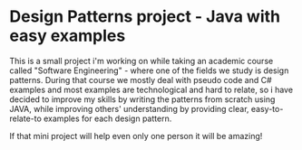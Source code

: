 # Design Patterns project - Java with easy examples
This is a small project i'm working on while taking an academic course called "Software Engineering" - where one of the fields we study is design patterns.
During that course we mostly deal with pseudo code and C# examples and most examples are technological and hard to relate, so i have decided to improve my skills by writing the patterns from scratch using JAVA, while improving others' understanding by providing clear, easy-to-relate-to examples for each design pattern.

If that mini project will help even only one person it will be amazing!
